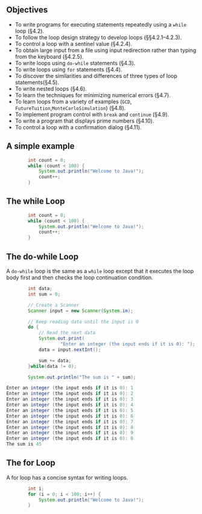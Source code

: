 ## Objectives

- To write programs for executing statements repeatedly using a `while` loop (§4.2).
- To follow the loop design strategy to develop loops (§§4.2.1–4.2.3).
- To control a loop with a sentinel value (§4.2.4).
- To obtain large input from a file using input redirection rather than typing from the keyboard (§4.2.5).
- To write loops using `do-while` statements (§4.3).
- To write loops using `for` statements (§4.4).
- To discover the similarities and differences of three types of loop statements(§4.5).
- To write nested loops (§4.6).
- To learn the techniques for minimizing numerical errors (§4.7).
- To learn loops from a variety of examples (`GCD`, `FutureTuition`,`MonteCarloSimulation`) (§4.8).
- To implement program control with `break` and `continue` (§4.9).
- To write a program that displays prime numbers (§4.10).
- To control a loop with a confirmation dialog (§4.11).

## A simple example

```java
        int count = 0;
        while (count < 100) {
            System.out.println("Welcome to Java!");
            count++;
        }
```

## The while Loop

```java
        int count = 0;
        while (count < 100) {
            System.out.println("Welcome to Java!");
            count++;
        }
```

## The do-while Loop
A `do-while` loop is the same as a `while` loop except that it executes the loop body first and then checks the loop continuation condition.

```java
        int data;
        int sum = 0;

        // Create a Scanner
        Scanner input = new Scanner(System.in);

        // Keep reading data until the input is 0
        do {
            // Read the next data
            System.out.print(
                    "Enter an integer (the input ends if it is 0): ");
            data = input.nextInt();

            sum += data;
        }while(data != 0);

        System.out.println("The sum is " + sum);
```

```java
Enter an integer (the input ends if it is 0): 1
Enter an integer (the input ends if it is 0): 2
Enter an integer (the input ends if it is 0): 3
Enter an integer (the input ends if it is 0): 4
Enter an integer (the input ends if it is 0): 5
Enter an integer (the input ends if it is 0): 6
Enter an integer (the input ends if it is 0): 7
Enter an integer (the input ends if it is 0): 8
Enter an integer (the input ends if it is 0): 9
Enter an integer (the input ends if it is 0): 0
The sum is 45
```

## The for Loop
A for loop has a concise syntax for writing loops.

```java
        int i;
        for (i = 0; i < 100; i++) {
            System.out.println("Welcome to Java!");
        }
``` 